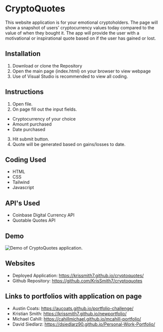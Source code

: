 # CryptoQuotes
This website application is for your emotional cryptoholders. The page will show a snapshot of users' cryptocurrency values today compared to the value of when they bought it. The app will provide the user with a motivational or inspirational quote based on if the user has gained or lost. 

## Installation
1. Download or clone the Repository
2. Open the main page (index.html) on your browser to view webpage
3. Use of Visual Studio is recommended to view all coding.

## Instructions
1. Open file.
2. On page fill out the input fields.
* Cryptocurrency of your choice
* Amount purchased
* Date purchased
3. Hit submit button.
4. Quote will be generated based on gains/losses to date.

## Coding Used
* HTML
* CSS
* Tailwind
* Javascript

## API's Used
* Coinbase Digital Currency API
* Quotable Quotes API

## Demo
![Demo of CryptoQuotes application.](./assets/CryptoQuotes.gif)

## Websites
* Deployed Application: https://krissmith7.github.io/cryptoquotes/
* Github Repository: https://github.com/KrisSmith7/cryptoquotes

## Links to portfolios with application on page
* Austin Coats: https://aucoats.github.io/portfolio-challenge/
* Kristian Smith: https://krissmith7.github.io/newportfolio/
* Michael Cahill: https://cahillmichael.github.io/mcahill-portfolio/
* David Siedlarz: https://dsiedlarz90.github.io/Personal-Work-Portfolio/